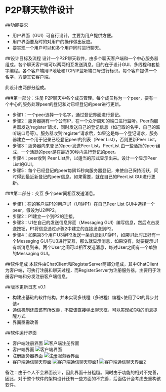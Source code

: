 P2P聊天软件设计
========================================================================================

##功能要求
* 用户界面（GUI）可自行设计，主要为用户提供方便。
* 用户界面要及时的对用户的操作做出反应。
* 要实现一个用户可以和多个用户同时进行聊天。

##设计目标及流程
设计一个P2P聊天软件，由多个聊天客户端和一个中心服务器组成。各个聊天客户端可以两两相互发送消息。目的在于设计GUI、多线程和套接字编程。各个客户端用IP地址和TCP/IP监听端口号进行标识。每个客户提供一个名字，方便其它客户端。

此设计由两部分组成。

###第一部分：注册
P2P聊天中各个成员管理。每个成员称为一个peer，要有一个中心的服务处理peer的登记和对已经登记的peer进行更新。 
* 步骤1：一个peer选择一个名字，通过登记界面进行登记。
* 步骤2：服务器拥有一个公有IP，在一个众所周知的端口进行监听。Peer向服务器发送‘register’请求，同时发送自己的登记信息（如己取的名字，自己的监听端口号等）。服务器收到‘register’请求后，如果这是每一个登记请求，服务器建立一个用于记录已经登记peer的列表（Peer List），否则更新Peer List。
* 步骤3：服务器向来登记的peer发送Peer List。PeerList 由一些活跃的peer组成，一个活跃的peer是在最近30秒内进行登记的peer。
* 步骤4：peer收到 Peer List后，以适当的形式显示出来。设计一个显示Peer List的GUI。
* 步骤5：每个已经登记的peer每隔15秒向服务器登记，来使自己保持活跃，同时得到最近新登记的peer信息。如果需要，就在自己的PeerList GUI进行更新。

###第二部分：交互
多个peer间相互发送消息。
* 步骤1：在的客户端P1的用户U1（U1@P1）在自己Peer List GUI中选择一个peer，假设为U2@P2。
* 步骤2：P1建立一个到P2的连接。
* 步骤3：U1在自己的发送信息界面（Messaging GUI）编写信息，然后点击发送按钮，P1将信息通过步骤2中建立的连接发送到P2。
* 步骤4：如果第3个用户U3@P3发送一条消息到U1@P1，如果U1此时正好有一个Messaging GUI与U3进行交互，那么就显示消息，如果没有，就要提示U1有新消息到来。两个User之间可以相互发送消息，每对User之间有一个单独的Messaging GUI。

##软件组成
本软件由ChatClient和RegisterServer两部分组成，其中ChatClient为客户端，可执行注册和聊天过程，而RegisterServer为注册服务器，主要用于注册客户端和分发注册客户端信息。

##版本更新日志
v0.1
+ 构建出基础的软件结构，并未实现多线程（多进程）编程<使用了Qt的异步封装>
+ 通信机制还应该有所改善，不应该直接弹出聊天框，可以实现如QQ的消息提醒方式
+ 界面亟需改善

##软件运行界面
* 客户端注册界面
![客户端注册界面](https://raw.githubusercontent.com/adoryn/P2PChatRoom/master/Material/register_gui.jpg)
* 客户端界面
![客户端界面](https://raw.githubusercontent.com/adoryn/P2PChatRoom/master/Material/client_gui.jpg)
* 注册服务器界面
![注册服务器界面](https://raw.githubusercontent.com/adoryn/P2PChatRoom/master/Material/register_server_gui.jpg)
* 客户端通信聊天界面
![客户端通信聊天界面1](https://raw.githubusercontent.com/adoryn/P2PChatRoom/master/Material/chat_dialog.jpg)
![客户端通信聊天界面2](https://raw.githubusercontent.com/adoryn/P2PChatRoom/master/Material/chat_dialog2.jpg)

备注：由于个人不会界面设计，因此界面十分粗糙。同时由于功能的相对不完善，因此，对于整个软件的架构设计还有一些方面的不完善，后面估计会考虑去重构该软件。
